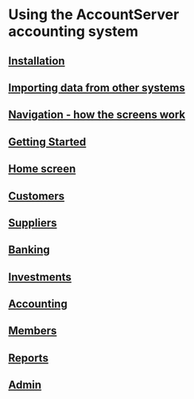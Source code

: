 # Using the AccountServer accounting system

## [Installation](installation.md)

## [Importing data from other systems](admin_import.md)

## [Navigation - how the screens work](navigation.md)

## [Getting Started](gettingstarted.md)

## [Home screen](home.md)

## [Customers](customers.md)

## [Suppliers](suppliers.md)

## [Banking](banking.md)

## [Investments](investments.md)

## [Accounting](accounting.md)

## [Members](members.md)

## [Reports](reports.md)

## [Admin](admin.md)

